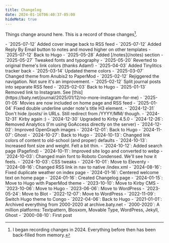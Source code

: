 ```yaml
---
title: Changelog
date: 2024-01-16T06:40:37-05:00
hideMeta: true
---
```



Things change around here. This is a record of those changes[^start].


<div class="compact">
- `2025-07-12` Added cover image back to RSS feed
- `2025-07-12` Added Reply By Email button to notes and moved higher on other templates
- `2025-07-12` Back to Hugo
- `2025-05-28` Added [/notes](/notes) section
- `2025-05-27` Tweaked fonts and typography
- `2025-05-20` Reverted to original theme's link colors (thanks Adam!)
- `2025-04-03` Added Tinylitics tracker back
- `2025-03-14` Updated theme colors
- `2025-03-07` Changed theme from Anubis2 to PaperMod
- `2025-02-12` Rejiggered the navigation. Not sure it's an improvement.
- `2025-02-12` Split journal posts into separate RSS feed
- `2025-02-03` Back to Hugo
- `2025-01-13` Removed link to Instagram. See [this](https://baty.net/journal/2025/01/12/no-more-instagram-for-me)
- `2025-01-05` Movies are now included on home page and RSS feed
- `2025-01-04` Fixed double underline under note's title H3 element.
- `2024-12-31` Don't hide /posts/ in URLs. Still redirect from /YYYY/MM/ though.
- `2024-12-31` Kirby again :)
- `2024-12-30` Upgraded to Kirby 4.5.0
- `2024-12-26`: Removed Analytics (I'm using GoAccess directly on the server)
- `2024-12-02`: Improved OpenGraph images
- `2024-12-01`: Back to Hugo
- `2024-11-07`: Ghost
- `2024-10-27`: Back to Hugo
- `2024-10-13`: Changed link colors of content to old-school (and proper) defaults
- `2024-10-13`: Increased font size and weight. Felt a bit thin.
- `2024-10-12`: Added search page (Pagefind)
- `2024-10-11`: Improved site logo and converted to webp
- `2024-10-03`: Changed main font to Roboto Condensed. We'll see how it feels.
- `2024-10-03`: CSS tweaks
- `2024-10-01`: Move to Eleventy
- `2024-08-16`: Changed RSS link in nav to native /index.xml
- `2024-08-16`: Fixed duplicate weather on index page
- `2024-01-16`: Centered welcome text on home page
- `2024-01-16`: Created Changelog page
- `2024-01-15`: Move to Hugo with PaperMod theme
- `2023-10-10`: Move to Kirby CMS
- `2023-10-06`: Move to Hugo
- `2023-06-06`: Move to WordPress
- `2023-05-24`: Move to Blot
- `2022-12-07`: Move to WordPress
- `2022-11-09`: Switch Hugo theme to Congo
- `2022-04-06`: Back to Hugo
- `2021-01-01`: Archived everything from 2000-2020 at archive.baty.net
- `2000-2020`: A million platforms: Textpattern, Blosxom, Movable Type, WordPress, Jekyll, Ghost
- `2000-08-10`: First post

</div>



[^start]: I began recording changes in 2024. Everything before then has been back-filled from memory.
